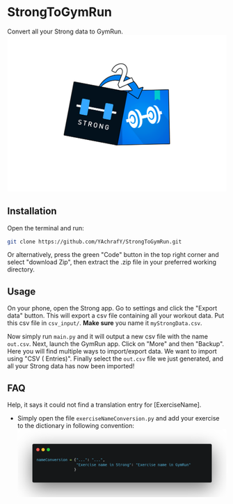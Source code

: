 # StrongToGymRun

Convert all your Strong data to GymRun.
![](images/logo.png)

## Installation

Open the terminal and run:

```bash
git clone https://github.com/YAchrafY/StrongToGymRun.git
```

Or alternatively, press the green "Code" button in the top right corner and select "download Zip", then extract the .zip
file in your preferred working directory.

## Usage

On your phone, open the Strong app. Go to settings and click the "Export data" button. This will export a csv file
containing all your workout data. Put this csv file in `csv_input/`. **Make sure** you name it `myStrongData.csv`.

Now simply run `main.py` and it will output a new csv file with the name `out.csv`. Next, launch the GymRun app. Click
on "More" and then "Backup". Here you will find multiple ways to import/export data. We want to import using "CSV (
Entries)". Finally select the `out.csv` file we just generated, and all your Strong data has now been imported!

## FAQ

Help, it says it could not find a translation entry for [ExerciseName].

- Simply open the file `exerciseNameConversion.py` and add your exercise to the dictionary in following convention:
  ![](images/dictionaryScreenshot.png)